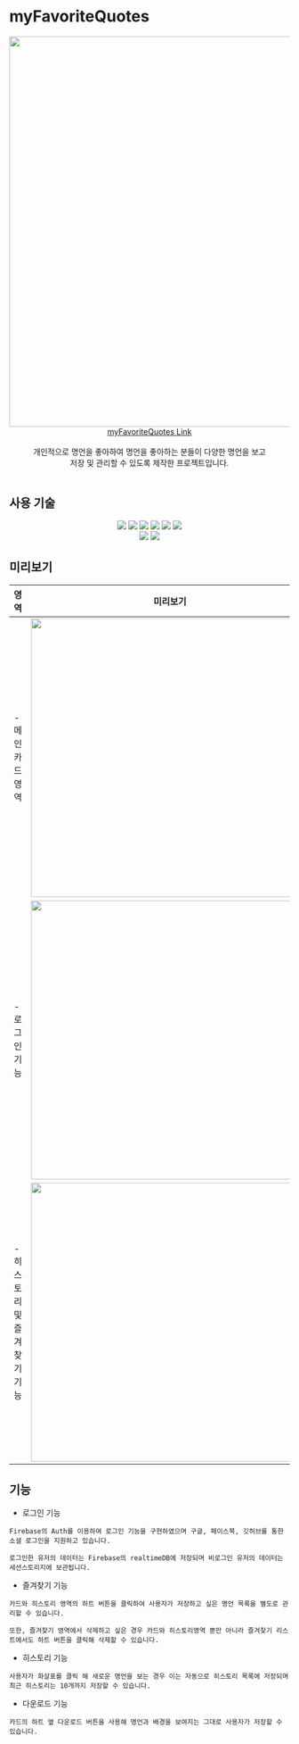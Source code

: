 # myFavoriteQuotes

<div align="center"><img width=700 src="https://user-images.githubusercontent.com/72868495/192459761-80ee064b-828d-488c-a3b4-4a1dcc9df166.png"></div>

<div align=center><a href="https://myfavoritequotes.netlify.app">myFavoriteQuotes Link</a></div><br>

<div align='center'>
개인적으로 명언을 좋아하여 명언을 좋아하는 분들이
다양한 명언을 보고<br>
저장 및 관리할 수 있도록 제작한 프로젝트입니다.
</div>

<br>

## 사용 기술
<div align='center'>
  <img src="https://img.shields.io/badge/Jest-^29.5.0-C21325?logo=jest" />
  <img src="https://img.shields.io/badge/React_Testing_Library-^14.0.0-E33332?logo=testinglibrary&logoColor=white" />
  <img src="https://img.shields.io/badge/TypeScript-^4.9.4-3178C6?logo=typescript&logoColor=white" />
  <img src="https://img.shields.io/badge/React-^18.2.0-61DAFB?logo=react" />
  <img src="https://img.shields.io/badge/Zustand-^4.3.2-FFFFFF" />
  <img src="https://img.shields.io/badge/Styled_Components-^5.3.6-DB7093?logo=styledcomponents&logoColor=white" />
</div>
<div align='center'>
  <img src="https://img.shields.io/badge/Webpack-^5.74.0-8DD6F9?logo=webpack&logoColor=white" />
  <img src="https://img.shields.io/badge/Firebase-^5.74.0-FFCA28?logo=firebase&logoColor=white" />
</div>

## 미리보기

|영역|미리보기|
|---|---|
|- 메인 카드 영역|<img width=500 src="https://user-images.githubusercontent.com/72868495/218380446-4a40ff8a-c908-4f18-93f8-cc51bf45b2ac.gif" />|
|- 로그인 기능|<img width=500 src="https://user-images.githubusercontent.com/72868495/218380506-f8c541e9-270f-4adb-bb4a-8becfd88cbff.gif" />|
|- 히스토리 및 즐겨찾기 기능|<img width=500 src="https://user-images.githubusercontent.com/72868495/218380318-7bd2ca60-6cf7-4869-8cd7-1f3c492225d6.gif" />|

## 기능

- 로그인 기능
```
Firebase의 Auth를 이용하여 로그인 기능을 구현하였으며 구글, 페이스북, 깃허브를 통한 소셜 로그인을 지원하고 있습니다.

로그인한 유저의 데이터는 Firebase의 realtimeDB에 저장되며 비로그인 유저의 데이터는 세션스토리지에 보관됩니다.
```

- 즐겨찾기 기능 
```
카드와 히스토리 영역의 하트 버튼을 클릭하여 사용자가 저장하고 싶은 명언 목록을 별도로 관리할 수 있습니다.

또한, 즐겨찾기 영역에서 삭제하고 싶은 경우 카드와 히스토리영역 뿐만 아니라 즐겨찾기 리스트에서도 하트 버튼을 클릭해 삭제할 수 있습니다.
```

- 히스토리 기능
```
사용자가 화살표를 클릭 해 새로운 명언을 보는 경우 이는 자동으로 히스토리 목록에 저장되며 최근 히스토리는 10개까지 저장할 수 있습니다.
```

- 다운로드 기능
```
카드의 하트 옆 다운로드 버튼을 사용해 명언과 배경을 보여지는 그대로 사용자가 저장할 수 있습니다.
```
